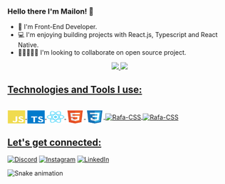 ### Hello there I'm Mailon! 👏

- 🎒 I'm Front-End Developer.
- 💻 I'm enjoying building projects with React.js, Typescript and React Native.
- 🧑🏻‍🤝‍🧑🏻 I'm looking to collaborate on open source project. 


<div align="center">
  <a href="github.com/maylon-tech">
  <img height="180em" src="https://github-readme-stats.vercel.app/api?username=Maylon-tech&show_icons=true&theme=dracula&include_all_commits=true&count_private=true"/>
  <img height="180em" src="https://github-readme-stats.vercel.app/api/top-langs/?username=Maylon-tech&layout=compact&langs_count=9&theme=dracula"/>
</div>

  ## Technologies and Tools I use:
  
 <div style="display: inline_block"><br>
  <img align="center" alt="Rafa-Js" height="30" width="40" src="https://raw.githubusercontent.com/devicons/devicon/master/icons/javascript/javascript-plain.svg">
  <img align="center" alt="Rafa-Ts" height="30" width="40" src="https://raw.githubusercontent.com/devicons/devicon/master/icons/typescript/typescript-plain.svg">
  <img align="center" alt="Rafa-React" height="30" width="40" src="https://raw.githubusercontent.com/devicons/devicon/master/icons/react/react-original.svg">
  <img align="center" alt="Rafa-HTML" height="30" width="40" src="https://raw.githubusercontent.com/devicons/devicon/master/icons/html5/html5-original.svg">
  <img align="center" alt="Rafa-CSS" height="30" width="40" src="https://raw.githubusercontent.com/devicons/devicon/master/icons/css3/css3-original.svg">
  <img align="center" alt="Rafa-CSS" height="30" width="40" src="https://cdn.jsdelivr.net/gh/devicons/devicon/icons/git/git-original.svg">
  <img align="center" alt="Rafa-CSS" height="30" width="40" src="https://cdn.jsdelivr.net/gh/devicons/devicon/icons/redux/redux-original.svg">
</div>
  
  ## Let's get connected:

  [![Discord](https://img.shields.io/badge/Discord-%235865F2.svg?style=for-the-badge&logo=discord&logoColor=white)](https://discord.com/invite/n9KBKHPA3H)
  [![Instagram](https://img.shields.io/badge/Instagram-%23E4405F.svg?style=for-the-badge&logo=Instagram&logoColor=white)](https://www.instagram.com/)
  [![LinkedIn](https://img.shields.io/badge/linkedin-%230077B5.svg?style=for-the-badge&logo=linkedin&logoColor=white)](https://jp.linkedin.com/jobs/enterprise-system-engineer-jobs?trk=expired_jd_redirect&position=1&pageNum=0)

  ![Snake animation](https://github.com/maylon-tech/maylon-tech/blob/output/github-contribution-grid-snake.svg)
  
